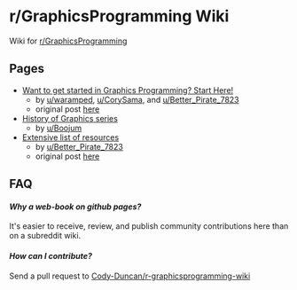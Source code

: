# r/GraphicsProgramming Wiki

Wiki for [r/GraphicsProgramming](https://www.reddit.com/r/GraphicsProgramming/)

## Pages

- [Want to get started in Graphics Programming? Start Here!](./start_here.md)
  - by [u/waramped](https://www.reddit.com/user/waramped/), [u/CorySama](https://www.reddit.com/user/CorySama/), and [u/Better_Pirate_7823](https://www.reddit.com/user/Better_Pirate_7823/)
  - original post [here](https://www.reddit.com/r/GraphicsProgramming/comments/1hry6wx/want_to_get_started_in_graphics_programming_start/) 
- [History of Graphics series](./history_of_graphics.md)
  - by [u/Boojum](https://www.reddit.com/user/Boojum/)
- [Extensive list of resources](./extensive_list_of_resources.md)
  - by [u/Better_Pirate_7823](https://www.reddit.com/user/Better_Pirate_7823/)
  - original post [here](https://www.reddit.com/r/GraphicsProgramming/comments/1d5swt6/computer_graphics_programming_resources/)  

    
## FAQ

#### *Why a web-book on github pages?*

It's easier to receive, review, and publish community contributions here than on a subreddit wiki.

#### *How can I contribute?*

Send a pull request to [Cody-Duncan/r-graphicsprogramming-wiki](https://github.com/Cody-Duncan/r-graphicsprogramming-wiki)

